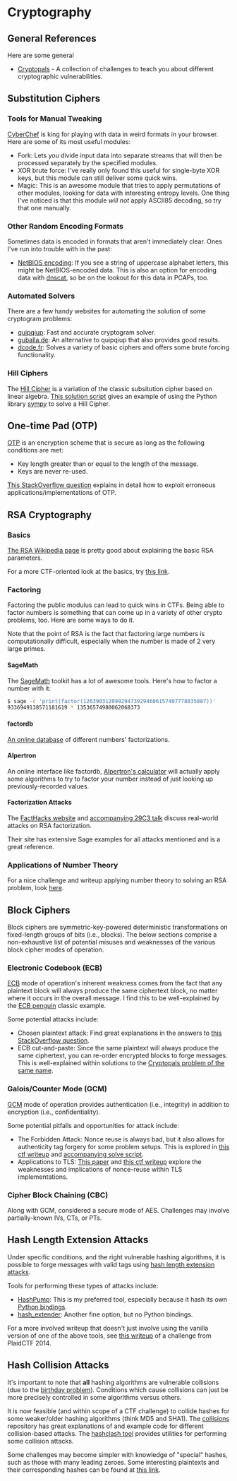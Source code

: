 # Cryptography

## General References

Here are some general

* [Cryptopals](https://cryptopals.com/) - A collection of challenges to teach you about different cryptographic vulnerabilities.

## Substitution Ciphers

### Tools for Manual Tweaking

[CyberChef](https://gchq.github.io/CyberChef/) is king for playing with data in weird formats in your browser. Here are some of its most useful modules:

* Fork: Lets you divide input data into separate streams that will then be processed separately by the specified modules.
* XOR brute force: I've really only found this useful for single-byte XOR keys, but this module can still deliver some quick wins.
* Magic: This is an awesome module that tries to apply permutations of other modules, looking for data with interesting entropy levels. One thing I've noticed is that this module *will not* apply ASCII85 decoding, so try that one manually.

### Other Random Encoding Formats

Sometimes data is encoded in formats that aren't immediately clear. Ones I've run into trouble with in the past:

* [NetBIOS encoding](https://en.wikipedia.org/wiki/NetBIOS): If you see a string of uppercase alphabet letters, this might be NetBIOS-encoded data. This is also an option for encoding data with [dnscat](https://wiki.skullsecurity.org/Dnscat), so be on the lookout for this data in PCAPs, too.

### Automated Solvers

There are a few handy websites for automating the solution of some cryptogram problems:

* [quipqiup](https://quipqiup.com/): Fast and accurate cryptogram solver.
* [guballa.de](https://www.guballa.de/substitution-solver): An alternative to quipqiup that also provides good results.
* [dcode.fr](https://www.dcode.fr/en): Solves a variety of basic ciphers and offers some brute forcing functionality.

### Hill Ciphers

The [Hill Cipher](https://en.wikipedia.org/wiki/Hill_cipher) is a variation of the classic subsitution cipher based on linear algebra. [This solution script](https://github.com/LionelOvaert/write-ups/blob/master/b01lers_ctf_2020/crypto_crossword/solve.py) gives an example of using the Python library [sympy](https://www.sympy.org/en/index.html) to solve a Hill Cipher.

## One-time Pad (OTP)

[OTP](https://en.wikipedia.org/wiki/One-time_pad) is an encryption scheme that is secure as long as the following conditions are met:

* Key length greater than or equal to the length of the message.
* Keys are never re-used.

[This StackOverflow question](https://crypto.stackexchange.com/questions/59/taking-advantage-of-one-time-pad-key-reuse) explains in detail how to exploit erroneous applications/implementations of OTP.

## RSA Cryptography

### Basics

[The RSA Wikipedia page](https://en.wikipedia.org/wiki/RSA_(cryptosystem)) is pretty good about explaining the basic RSA parameters.

For a more CTF-oriented look at the basics, try [this link](https://bitsdeep.com/posts/attacking-rsa-for-fun-and-ctf-points-part-1/).

### Factoring

Factoring the public modulus can lead to quick wins in CTFs. Being able to factor numbers is something that can come up in a variety of other crypto problems, too. Here are some ways to do it.

Note that the point of RSA is the fact that factoring large numbers is computationally difficult, especially when the number is made of 2 very large primes.

#### SageMath

The [SageMath](https://www.sagemath.org/) toolkit has a lot of awesome tools. Here's how to factor a number with it:

```sh
$ sage -c 'print(factor(126390312099294739294606157407778835887))'
9336949138571181619 * 13536574980062068373
```

#### factordb

[An online database](http://factordb.com/) of different numbers' factorizations.

#### Alpertron

An online interface like factordb, [Alpertron's calculator](https://www.alpertron.com.ar/ECM.HTM) will actually apply some algorithms to try to factor your number instead of just looking up previously-recorded values.

#### Factorization Attacks

The [FactHacks website](https://facthacks.cr.yp.to/index.html) and [accompanying 29C3 talk](https://fahrplan.events.ccc.de/congress/2012/Fahrplan/events/5275.en.html) discuss real-world attacks on RSA factorization.

Their site has extensive Sage examples for all attacks mentioned and is a great reference.

### Applications of Number Theory

For a nice challenge and writeup applying number theory to solving an RSA problem, look [here](https://advenamtacet.github.io/Writeups/rsa/math/justctf/2020/01/25/RSA-exponent-task.html).

## Block Ciphers

Block ciphers are symmetric-key-powered deterministic transformations on fixed-length groups of bits (i.e., blocks). The below sections comprise a non-exhaustive list of potential misuses and weaknesses of the various block cipher modes of operation.

### Electronic Codebook (ECB)

[ECB](https://en.wikipedia.org/wiki/Block_cipher_mode_of_operation#Electronic_Codebook_(ECB)) mode of operation's inherent weakness comes from the fact that any plaintext block will always produce the same ciphertext block, no matter where it occurs in the overall message. I find this to be well-explained by the [ECB penguin](https://crypto.stackexchange.com/questions/14487/can-someone-explain-the-ecb-penguin) classic example.

Some potential attacks include:

* Chosen plaintext attack: Find great explanations in the answers to [this StackOverflow question](https://crypto.stackexchange.com/questions/42891/chosen-plaintext-attack-on-aes-in-ecb-mode).
* ECB cut-and-paste: Since the same plaintext will always produce the same ciphertext, you can re-order encrypted blocks to forge messages. This is well-explained within solutions to the [Cryptopals problem of the same name](https://cryptopals.com/sets/2/challenges/13).

### Galois/Counter Mode (GCM)

[GCM](https://en.wikipedia.org/wiki/Galois/Counter_Mode) mode of operation provides authentication (i.e., integrity) in addition to encryption (i.e., confidentiality).

Some potential pitfalls and opportunities for attack include:

* The Forbidden Attack: Nonce reuse is always bad, but it also allows for authenticity tag forgery for some problem setups. This is explored in [this ctf writeup](https://web.archive.org/web/20190117114407/http://blog.redrocket.club/2018/03/27/VolgaCTF-Forbidden/) and [accompanying solve script](https://web.archive.org/web/20200308130642/https://gist.github.com/rugo/c158f595653a469c6461e26a60b787bb).
* Applications to TLS: [This paper](https://eprint.iacr.org/2016/475.pdf) and [this ctf writeup](https://web.archive.org/web/20190117114407/http://blog.redrocket.club/2018/03/27/VolgaCTF-Forbidden/) explore the weaknesses and implications of nonce-reuse within TLS implementations.

### Cipher Block Chaining (CBC)

Along with GCM, considered a secure mode of AES. Challenges may involve partially-known IVs, CTs, or PTs.

## Hash Length Extension Attacks

Under specific conditions, and the right vulnerable hashing algorithms, it is possible to forge messages with valid tags using [hash length extension attacks](https://blog.skullsecurity.org/2012/everything-you-need-to-know-about-hash-length-extension-attacks).

Tools for performing these types of attacks include:

* [HashPump](https://github.com/bwall/HashPump): This is my preferred tool, especially because it hash its own [Python bindings](https://pypi.org/project/hashpumpy/).
* [hash_extender](https://github.com/iagox86/hash_extender): Another fine option, but no Python bindings.

For a more involved writeup that doesn't just involve using the vanilla version of one of the above tools, see [this writeup](https://blog.mheistermann.de/2014/04/14/plaidctf-2014-parlor-crypto-250-writeup/) of a challenge from PlaidCTF 2014.

## Hash Collision Attacks

It's important to note that **all** hashing algorithms are vulnerable collisions (due to the [birthday problem](https://en.wikipedia.org/wiki/Birthday_problem)). Conditions which cause collisions can just be more precisely controlled in some algorithms versus others.

It is now feasible (and within scope of a CTF challenge) to collide hashes for some weaker/older hashing algorithms (think MD5 and SHA1). The [collisions](https://github.com/corkami/collisions) repository has great explanations of and example code for different collision-based attacks. The [hashclash tool](https://github.com/cr-marcstevens/hashclash) provides utilities for performing some collision attacks.

Some challenges may become simpler with knowledge of "special" hashes, such as those with many leading zeroes. Some interesting plaintexts and their corresponding hashes can be found at [this link](https://web.archive.org/web/20180419023213/http://0xf.kr/md5/).
